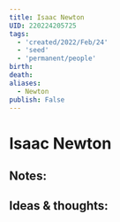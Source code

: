 ```yaml
---
title: Isaac Newton
UID: 220224205725
tags:
  - 'created/2022/Feb/24'
  - 'seed'
  - 'permanent/people'
birth:
death:
aliases:
  - Newton
publish: False
---
```

# Isaac Newton

## Notes:


## Ideas & thoughts:
